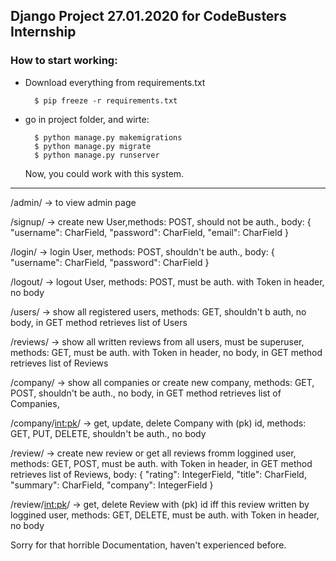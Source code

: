 ## Django Project 27.01.2020 for CodeBusters Internship

### How to start working:
- Download everything from requirements.txt 
        
        $ pip freeze -r requirements.txt
- go in project folder, and wirte:

        $ python manage.py makemigrations
        $ python manage.py migrate
        $ python manage.py runserver
     
   Now, you could work with this system.   
   
----


/admin/ -> to view admin page   

/signup/ -> create new User,methods: POST, should not be auth., 
body: {
	"username": CharField,
	"password": CharField,
	"email": CharField
}

/login/ -> login User, methods: POST, shouldn't be auth.,
body: {
    "username": CharField,
    "password": CharField
}

/logout/ -> logout User, methods: POST, must be auth. with Token in header, no body

/users/ -> show all registered users, methods: GET, shouldn't b auth, no body, in GET method retrieves list of Users

/reviews/ -> show all written reviews from all users, must be superuser, methods: GET, must be auth. with Token in header, no body, in GET method retrieves list of Reviews

/company/ -> show all companies or create new company, methods: GET, POST, shouldn't be auth., no body, in GET method retrieves list of Companies,

/company/<int:pk>/ -> get, update, delete Company with (pk) id, methods: GET, PUT, DELETE, shouldn't be auth., no body

/review/ -> create new review or get all reviews fromm loggined user, methods: GET, POST, must be auth. with Token in header, in GET method retrieves list of Reviews,
body: {
	"rating": IntegerField,
	"title":  CharField,
	"summary": CharField,
	"company": IntegerField
}

/review/<int:pk>/ -> get, delete Review with (pk) id iff this review written by loggined user, methods: GET, DELETE, must be auth. with Token in header, no body


Sorry for that horrible Documentation, haven't experienced before.